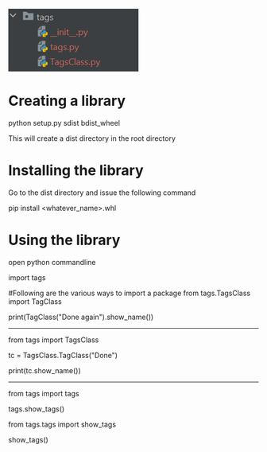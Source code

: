 ![img.png](img.png)

# Creating a library

python setup.py sdist bdist_wheel

This will create a dist directory in the root directory

# Installing the library

Go to the dist directory and issue the following command

pip install <whatever_name>.whl
# Using the library

open python commandline

import tags

#Following are the various ways to import a package
from tags.TagsClass import TagClass

print(TagClass("Done again").show_name())

------------------------

from tags import TagsClass

tc = TagsClass.TagClass("Done")

print(tc.show_name())

------------------------
from tags import tags

tags.show_tags()

from tags.tags import show_tags

show_tags()

